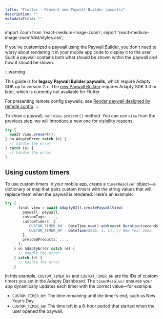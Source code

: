 ```yaml
---
title: "Flutter - Present new Paywall Builder paywalls"
description: ""
metadataTitle: ""
---
```


import Zoom from 'react-medium-image-zoom';
import 'react-medium-image-zoom/dist/styles.css';

If you've customized a paywall using the Paywall Builder, you don't need to worry about rendering it in your mobile app code to display it to the user. Such a paywall contains both what should be shown within the paywall and how it should be shown.

:::warning

This guide is for **legacy Paywall Builder paywalls**, which require Adapty SDK up to version 2.x. The [new Paywall Builder](adapty-paywall-builder) requires Adapty SDK 3.0 or later, which is currently not available for Flutter.

For presenting remote config paywalls, see [Render paywall designed by remote config](present-remote-config-paywalls).
:::

To show a paywall, call `view.present()` method. You can use `view` from the previous step, we will introduce a new one for visibility reasons:

```typescript title="Flutter"
try {
  await view.present();
} on AdaptyError catch (e) {
  // handle the error
} catch (e) {
  // handle the error
}
```

## Using custom timers

To use custom timers in your mobile app, create a `timerResolver` object—a dictionary or map that pairs custom timers with the string values that will replace them when the paywall is rendered. Here's an example:

```typescript title="Flutter"
try {
      final view = await AdaptyUI().createPaywallView(
        paywall: paywall,
        customTags: ...,
        customTimers: {
          'CUSTOM_TIMER_6H': DateTime.now().add(const Duration(seconds: 3600 * 6)),
          'CUSTOM_TIMER_NY': DateTime(2025, 1, 1), // New Year 2025
        },
        preloadProducts: ...,
      );
    } on AdaptyError catch (e) {
      // handle the error
    } catch (e) {
      // handle the error
    }
```

In this example, `CUSTOM_TIMER_NY` and `CUSTOM_TIMER_6H` are the IDs of custom timers you set in the Adapty Dashboard. The `timerResolver` ensures your app dynamically updates each timer with the correct value—for example:

- `CUSTOM_TIMER_NY`: The time remaining until the timer’s end, such as New Year’s Day.
- `CUSTOM_TIMER_6H`: The time left in a 6-hour period that started when the user opened the paywall.